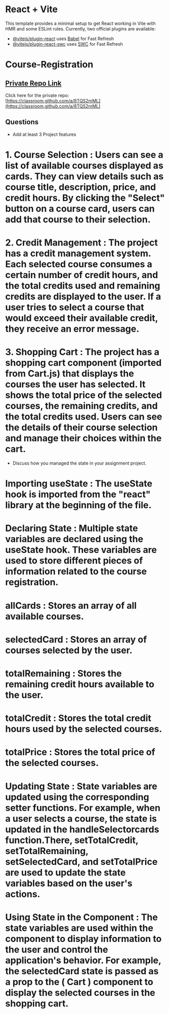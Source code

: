 # React + Vite
This template provides a minimal setup to get React working in Vite with HMR and some ESLint rules.
Currently, two official plugins are available:
- [@vitejs/plugin-react](https://github.com/vitejs/vite-plugin-react/blob/main/packages/plugin-react/README.md) uses [Babel](https://babeljs.io/) for Fast Refresh
- [@vitejs/plugin-react-swc](https://github.com/vitejs/vite-plugin-react-swc) uses [SWC](https://swc.rs/) for Fast Refresh

# Course-Registration
## [ Private Repo Link](https://classroom.github.com/a/8TQS2mML)
Click here for the private repo: [https://classroom.github.com/a/8TQS2mML](https://classroom.github.com/a/8TQS2mML)

##  Questions

- Add at least 3 Project features 

# 1. Course Selection : Users can see a list of available courses displayed as cards. They can view details such as course title, description, price, and credit hours. By clicking the "Select" button on a course card, users can add that course to their selection.

# 2. Credit Management : The project has a credit management system. Each selected course consumes a certain number of credit hours, and the total credits used and remaining credits are displayed to the user. If a user tries to select a course that would exceed their available credit, they receive an error message.

# 3. Shopping Cart : The project has a shopping cart component (imported from Cart.js) that displays the courses the user has selected. It shows the total price of the selected courses, the remaining credits, and the total credits used. Users can see the details of their course selection and manage their choices within the cart.

- Discuss how you managed the state in your assignment project.

# Importing useState : The useState hook is imported from the "react" library at the beginning of the file.

# Declaring State : Multiple state variables are declared using the useState hook. These variables are used to store different pieces of information related to the course registration.

# allCards : Stores an array of all available courses.
# selectedCard : Stores an array of courses selected by the user.
# totalRemaining : Stores the remaining credit hours available to the user.
# totalCredit : Stores the total credit hours used by the selected courses.
# totalPrice : Stores the total price of the selected courses.

# Updating State : State variables are updated using the corresponding setter functions. For example, when a user selects a course, the state is updated in the handleSelectorcards function.There, setTotalCredit, setTotalRemaining, setSelectedCard, and setTotalPrice are used to update the state variables based on the user's actions.

# Using State in the Component : The state variables are used within the component to display information to the user and control the application's behavior. For example, the selectedCard state is passed as a prop to the ( Cart ) component to display the selected courses in the shopping cart.